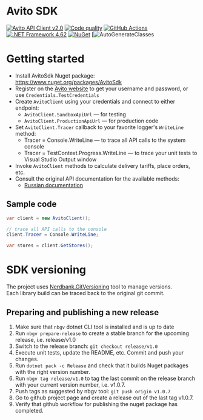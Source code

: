# Avito SDK

[![Avito API Client v2.0](https://img.shields.io/badge/Avito%20api-v2.0-%2300B33C)](https://api-docs.Avito.ru/29923741.html)
[![Code quality](https://img.shields.io/codefactor/grade/github/restub/AvitoSdk)](https://www.codefactor.io/repository/github/restub/AvitoSdk)
[![GitHub Actions](https://img.shields.io/endpoint.svg?url=https%3A%2F%2Factions-badge.atrox.dev%2Fyallie%2FAvitoSdk%2Fbadge&label=build&logo=none)](https://actions-badge.atrox.dev/yallie/AvitoSdk/goto)
[![.NET Framework 4.62](https://img.shields.io/badge/.net-v4.62-yellow)](https://www.microsoft.com/ru-RU/download/details.aspx?id=53321)
[![NuGet](https://img.shields.io/nuget/v/AvitoSdk.svg)](https://nuget.org/packages/AvitoSdk)
[![AutoGenerateClasses](https://jsonutils.com/)

# Getting started

* Install AvitoSdk Nuget package: https://www.nuget.org/packages/AvitoSdk
* Register on the [Avito website](https://www.Avito.ru/) to get your username and password, or use `Credentials.TestCredentials`
* Create `AvitoClient` using your credentials and connect to either endpoint:
  * `AvitoClient.SandboxApiUrl` — for testing
  * `AvitoClient.ProductionApiUrl` — for production code
* Set `AvitoClient.Tracer` callback to your favorite logger's `WriteLine` method:
  * Tracer = Console.WriteLine — to trace all API calls to the system console
  * Tracer = TestContext.Progress.WriteLine — to trace your unit tests to Visual Studio Output window 
* Invoke `AvitoClient` methods to calculate delivery tariffs, place orders, etc.
* Consult the original API documentation for the available methods:
  * [Russian documentation](https://api.Avito.ru/docs/)

## Sample code


```c#
var client = new AvitoClient();

// trace all API calls to the console
client.Tracer = Console.WriteLine;

var stores = client.GetStores();
```


# SDK versioning

The project uses [Nerdbank.GitVersioning](https://github.com/dotnet/Nerdbank.GitVersioning) tool to manage versions.  
Each library build can be traced back to the original git commit.

## Preparing and publishing a new release

1. Make sure that `nbgv` dotnet CLI tool is installed and is up to date
2. Run `nbgv prepare-release` to create a stable branch for the upcoming release, i.e. release/v1.0
3. Switch to the release branch: `git checkout release/v1.0`
4. Execute unit tests, update the README, etc. Commit and push your changes.
5. Run `dotnet pack -c Release` and check that it builds Nuget packages with the right version number.
6. Run `nbgv tag release/v1.0` to tag the last commit on the release branch with your current version number, i.e. v1.0.7.
7. Push tags as suggested by nbgv tool: `git push origin v1.0.7`
8. Go to github project page and create a release out of the last tag v1.0.7.
9. Verify that github workflow for publishing the nuget package has completed.
